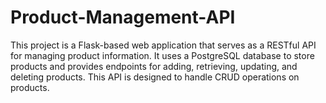 # Product-Management-API
This project is a Flask-based web application that serves as a RESTful API for managing product information. It uses a PostgreSQL database to store products and provides endpoints for adding, retrieving, updating, and deleting products. This API is designed to handle CRUD operations on products.
